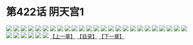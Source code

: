 # 第422话 阴天宫1
![](https://s1.baozimh.com/scomic/sanyanxiaotianlu-samanhua/0/422-r0i2/1.jpg)
![](https://s1.baozimh.com/scomic/sanyanxiaotianlu-samanhua/0/422-r0i2/2.jpg)
![](https://s1.baozimh.com/scomic/sanyanxiaotianlu-samanhua/0/422-r0i2/3.jpg)
![](https://s1.baozimh.com/scomic/sanyanxiaotianlu-samanhua/0/422-r0i2/4.jpg)
![](https://s1.baozimh.com/scomic/sanyanxiaotianlu-samanhua/0/422-r0i2/5.jpg)
![](https://s1.baozimh.com/scomic/sanyanxiaotianlu-samanhua/0/422-r0i2/6.jpg)
![](https://s1.baozimh.com/scomic/sanyanxiaotianlu-samanhua/0/422-r0i2/7.jpg)
![](https://s1.baozimh.com/scomic/sanyanxiaotianlu-samanhua/0/422-r0i2/8.jpg)
![](https://s1.baozimh.com/scomic/sanyanxiaotianlu-samanhua/0/422-r0i2/9.jpg)
![](https://s1.baozimh.com/scomic/sanyanxiaotianlu-samanhua/0/422-r0i2/10.jpg)
![](https://s1.baozimh.com/scomic/sanyanxiaotianlu-samanhua/0/422-r0i2/11.jpg)
![](https://s1.baozimh.com/scomic/sanyanxiaotianlu-samanhua/0/422-r0i2/12.jpg)
![](https://s1.baozimh.com/scomic/sanyanxiaotianlu-samanhua/0/422-r0i2/13.jpg)
![](https://s1.baozimh.com/scomic/sanyanxiaotianlu-samanhua/0/422-r0i2/14.jpg)
![](https://s1.baozimh.com/scomic/sanyanxiaotianlu-samanhua/0/422-r0i2/15.jpg)
![](https://s1.baozimh.com/scomic/sanyanxiaotianlu-samanhua/0/422-r0i2/16.jpg)
![](https://s1.baozimh.com/scomic/sanyanxiaotianlu-samanhua/0/422-r0i2/17.jpg)
![](https://s1.baozimh.com/scomic/sanyanxiaotianlu-samanhua/0/422-r0i2/18.jpg)
![](https://s1.baozimh.com/scomic/sanyanxiaotianlu-samanhua/0/422-r0i2/19.jpg)
![](https://s1.baozimh.com/scomic/sanyanxiaotianlu-samanhua/0/422-r0i2/20.jpg)
![](https://s1.baozimh.com/scomic/sanyanxiaotianlu-samanhua/0/422-r0i2/21.jpg)
![](https://s1.baozimh.com/scomic/sanyanxiaotianlu-samanhua/0/422-r0i2/22.jpg)
![](https://s1.baozimh.com/scomic/sanyanxiaotianlu-samanhua/0/422-r0i2/23.jpg)
![](https://s1.baozimh.com/scomic/sanyanxiaotianlu-samanhua/0/422-r0i2/24.jpg)
![](https://s1.baozimh.com/scomic/sanyanxiaotianlu-samanhua/0/422-r0i2/25.jpg)
![](https://s1.baozimh.com/scomic/sanyanxiaotianlu-samanhua/0/422-r0i2/26.jpg)
![](https://s1.baozimh.com/scomic/sanyanxiaotianlu-samanhua/0/422-r0i2/27.jpg)
![](https://s1.baozimh.com/scomic/sanyanxiaotianlu-samanhua/0/422-r0i2/28.jpg)
![](https://s1.baozimh.com/scomic/sanyanxiaotianlu-samanhua/0/422-r0i2/29.jpg)
![](https://s1.baozimh.com/scomic/sanyanxiaotianlu-samanhua/0/422-r0i2/30.jpg)
![](https://s1.baozimh.com/scomic/sanyanxiaotianlu-samanhua/0/422-r0i2/31.jpg)
[【上一章】](./422.md)
[【目录】](./README.md)
[【下一章】](./424.md)

